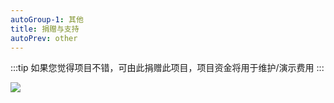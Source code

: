 ```yaml
---
autoGroup-1: 其他
title: 捐赠与支持
autoPrev: other
---
```


:::tip
如果您觉得项目不错，可由此捐赠此项目，项目资金将用于维护/演示费用
:::

<img src="https://www.twelvet.cn/assets/images/pay.png"/>
